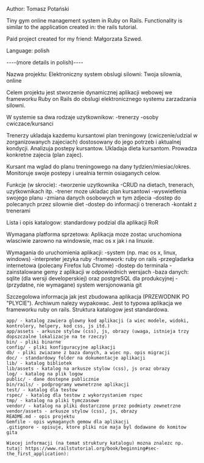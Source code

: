 Author: Tomasz Potański

Tiny gym online management system in Ruby on Rails. Functionality is similar to the application created in: the rails tutorial. 

Paid project created for my friend: Małgorzata Szwed. 

Language: polish

----(more details in polish)----

Nazwa projektu: Elektroniczny system obslugi silowni: Twoja silownia, online

Celem projektu jest stworzenie dynamicznej aplikacji webowej we frameworku Ruby on Rails do obslugi elektronicznego systemu zarzadzania silowni.

W systemie sa dwa rodzaje uzytkownikow:
-trenerzy
-osoby cwiczace/kursanci

Trenerzy ukladaja kazdemu kursantowi plan treningowy (cwiczenie/udzial w zorganizowanych zajeciach) dostosowany do jego potrzeb i aktualnej kondycji. Analizuja postepy kursantow. Ukladaja dieta kursantom. Prowadza konkretne zajecia (plan zajec).

Kursant  ma wglad do planu treningowego na dany tydzien/miesiac/okres. Monitoruje swoje postepy i urealnia termin osiaganych celow. 

Funkcje (w skrocie):
-tworzenie uzytkownika
-CRUD na dietach, trenerach, uzytkownikach itp.
-trener moze ukladac plan kursantowi
-wyswietlenia swojego planu
-zmiana danych osobowych w tym zdjecia
-dostep do polecanych przez silownie diet
-dostep do informacji o trenerach
-kontakt z trenerami

Lista i opis katalogow: standardowy podzial dla aplikacji RoR

Wymagana platforma sprzetowa: Aplikacja moze zostac uruchomiona wlasciwie zarowno na windowsie, mac os x jak i na linuxie.

Wymagania do uruchomienia aplikacji:
-system (np. mac os x, linux, windows)
-interpreter jezyka ruby
-framework: ruby on rails
-przegladarka internetowa (polecany Firefox lub Chrome)
-dostep do terminala
-zainstalowane gemy z aplikacji w odpowiednich wersjach
-baza danych: sqlite (dla wersji developerskiej) oraz postgreSQL dla produkcyjnej
-(przydatne, nie wymagane) system wersjonowania git


Szczegolowa informacja jak jest zbudowana aplikacja (PRZEWODNIK PO "PLYCIE").
Archiwum nalezy wypakowac. 
Jest to typowa aplikacja we frameworku ruby on rails. Struktura katalogow jest standardowa.

	app/ - katalog zawiera glowny kod aplikacji (a wiec modele, widoki, kontrolery, helpery, kod css, js itd.)
	app/assets - arkusze stylow (css), js, obrazy (uwaga, istnieja trzy dopszczalne lokalizacje na te rzeczy)
	bin/ - pliki binarne
	config/ - pliki konfiguracyjne aplikacji
	db/ - pliki zwiazane z baza danych, a wiec np. opis migracji
	doc/ - standardowy folder na dokumentacje aplikacji
	lib/ - katalog bibliotek
	lib/assets - katalog na arkusze stylow (css), js oraz obrazy
	log/ - katalog na plik logow
	public/ - dane dostepne publicznie
	bin/rails/ - podprogramy wewnetrzne aplikacji
	test/ - katalog dla testow
	rspec/ - katalog dla testow z wykorzystaniem rspec
	tmp/ - katalog na pliki tymczasowe
	vendor/ - katalog na pliki dostarczone przez podmioty zewnetrzne
	vendor/assets - arkusze stylow (css), js, obrazy
	README.md - opis projektu
	Gemfile - opis wymaganych gemow dla aplikacji
	.gitignore - opisuje, ktore pliki nie maja byl dodawane do komitow gita

	Wiecej informacji (na temat struktury katalogu) mozna znalezc np. tutaj: https://www.railstutorial.org/book/beginning#sec-the_first_application):

